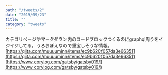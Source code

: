 ```yaml
---
path: "/tweets/2"
date: "2019/09/23"
title: ""
category: "tweets"
---
```


カテゴリページやマークダウン内のコードブロックつくるのにgraphql周りをイジイジしてる。うろおぼえなので重宝しそうな情報。
[https://qiita.com/muuuuminn/items/ec9b620f057da3e66351](https://qiita.com/muuuuminn/items/ec9b620f057da3e66351)
[https://www.corylog.com/gatsby/gatsby019/](https://www.corylog.com/gatsby/gatsby019/)
